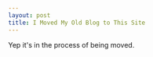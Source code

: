 ```yaml
---
layout: post
title: I Moved My Old Blog to This Site 
---
```

Yep it's in the process of being moved.
